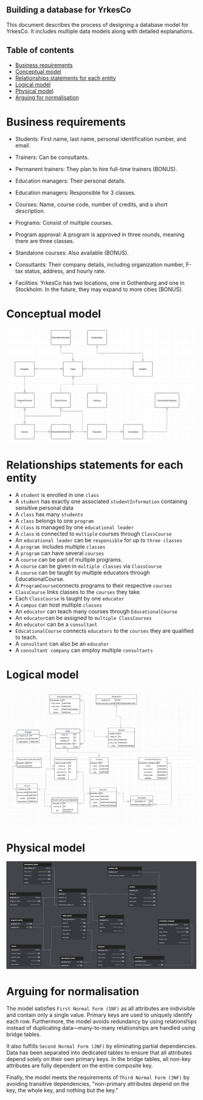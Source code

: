 ## Building a database for YrkesCo

This document describes the process of designing a database model for YrkesCo. It includes multiple data models along with detailed explanations.

## Table of contents
- [Business requirements](#business-requirements)
- [Conceptual model](#conceptual-model)
- [Relationships statements for each entity](#relationships-statements-for-each-entity)
- [Logical model](#logical-model)
- [Physical model](#physical-model)
- [Arguing for normalisation](#arguing-for-normalisation)

# Business requirements

- Students: First name, last name, personal identification number, and email.

- Trainers: Can be consultants.

- Permanent trainers: They plan to hire full-time trainers (BONUS).

- Education managers: Their personal details.

- Education managers: Responsible for 3 classes.

- Courses: Name, course code, number of credits, and a short description.

- Programs: Consist of multiple courses.

- Program approval: A program is approved in three rounds, meaning there are three classes.

- Standalone courses: Also available (BONUS).

- Consultants: Their company details, including organization number, F-tax status, address, and hourly rate.

- Facilities: YrkesCo has two locations, one in Gothenburg and one in Stockholm. In the future, they may expand to more cities (BONUS).

# Conceptual model

<img src = "./yh_labb_assets/conceptual_diagram.png" width=500>

# Relationships statements for each entity

- A `student` is enrolled in one `class`
- A `student` has exactly one associated `studentInformation` containing sensitive personal data
- A `class` has many `students`
- A `class` belongs to one `program`
- A `class` is managed by one `educational leader`
- A `class` is connected to `multiple` courses through `ClassCourse`
- An `educational leader` can be `responsible` for up to `three classes`
- A `program `includes multiple `classes`
- A `program` can have several `courses`
- A `course` can be part of multiple programs.
- A `course` can be given in `multiple classes` via `ClassCourse`
- A `course` can be taught by multiple educators through EducationalCourse.
- A `ProgramCourse`connects programs to their respective `courses`
- `ClassCourse` links classes to the `courses` they take.
- Each `ClassCourse` is taught by one `educator`
- A `campus` can host multiple `classes`
- An `educator` can teach many courses through `EducationalCourse`
- An `educator`can be assigned to `multiple ClassCourses`
- An `educator` can be a `consultant`
- `EducationalCourse` connects `educators` to the `courses` they are qualified to teach.
- A `consultant` can also be an `educator`
- A `consultant company` can employ multiple `consultants`

# Logical model

<img src = "./yh_labb_assets/logical_diagram.png" width=500>

# Physical model

<img src = "./yh_labb_assets/physical_diagram.png" width=500>

# Arguing for normalisation

The model satisfies `First Normal Form (1NF)` as all attributes are indivisible and contain only a single value. Primary keys are used to uniquely identify each row. Furthermore, the model avoids redundancy by using relationships instead of duplicating data—many-to-many relationships are handled using bridge tables.

It also fulfills `Second Normal Form (2NF)` by eliminating partial dependencies. Data has been separated into dedicated tables to ensure that all attributes depend solely on their own primary keys. In the bridge tables, all non-key attributes are fully dependent on the entire composite key.

Finally, the model meets the requirements of `Third Normal Form (3NF)` by avoiding transitive dependencies, "non-primary attributes depend on the key, the whole key, and nothing but the key."